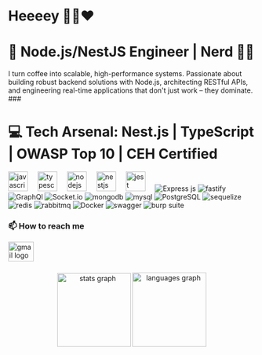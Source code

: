 ###
<h1 align="left">Heeeey 🙋‍♂️❤ </h1>
<h1 align="left">🚀 Node.js/NestJS Engineer | Nerd 🐱‍👤</h1>
I turn coffee into scalable, high-performance systems. Passionate about building robust backend solutions with Node.js, architecting RESTful APIs, and engineering real-time applications that don't just work – they dominate.
###
<h1 align="left">💻 Tech Arsenal: Nest.js | TypeScript | OWASP Top 10 | CEH Certified</h1>



<div display="flex">
<img src="https://cdn.jsdelivr.net/gh/devicons/devicon/icons/javascript/javascript-original.svg" height="40" alt="javascript logo"  />
<img width="12" />
<img src="https://cdn.jsdelivr.net/gh/devicons/devicon/icons/typescript/typescript-original.svg" height="40" alt="typescript logo"  />
<img width="12" />
<img src="https://cdn.jsdelivr.net/gh/devicons/devicon/icons/nodejs/nodejs-original.svg" height="40" alt="nodejs logo"  />
<img width="12" />
<img src="https://cdn.jsdelivr.net/gh/devicons/devicon/icons/nestjs/nestjs-original.svg" height="40" alt="nestjs logo"  />
<img width="12" />
<img src="https://cdn.jsdelivr.net/gh/devicons/devicon/icons/jest/jest-plain.svg" height="40" alt="jest logo"
<img src="https://cdn.jsdelivr.net/gh/devicons/devicon/icons/Express/Express-original.svg" height="40" alt="Express js logo"  />
<img width="12" />
<img src="https://img.shields.io/badge/Express%20js-000000?style=for-the-badge&logo=express&logoColor=white" alt="Express js"/>
<img src="https://img.shields.io/badge/fastify-202020?style=for-the-badge&logo=fastify&logoColor=white" alt="fastify"/>
<img src="https://img.shields.io/badge/GraphQl-E10098?style=for-the-badge&logo=graphql&logoColor=white"alt="GraphQl"/>
<img src="https://img.shields.io/badge/Socket.io-010101?&style=for-the-badge&logo=Socket.io&logoColor=white"alt="Socket.io"/>
<img src="https://img.shields.io/badge/MongoDB-4EA94B?style=for-the-badge&logo=mongodb&logoColor=white" alt="mongodb"/>
<img src="https://img.shields.io/badge/MySQL-005C84?style=for-the-badge&logo=mysql&logoColor=white" alt="mysql"/>
<img src="https://img.shields.io/badge/PostgreSQL-316192?style=for-the-badge&logo=postgresql&logoColor=white" alt="PostgreSQL"/>
<img src="https://img.shields.io/badge/Sequelize-52B0E7?style=for-the-badge&logo=Sequelize&logoColor=white" alt="sequelize"/>
<img src="https://img.shields.io/badge/redis-CC0000.svg?&style=for-the-badge&logo=redis&logoColor=white" alt="redis"/>
<img src="https://img.shields.io/badge/rabbitmq-%23FF6600.svg?&style=for-the-badge&logo=rabbitmq&logoColor=white" alt="rabbitmq"/>
<img src="https://img.shields.io/badge/Docker-2CA5E0?style=for-the-badge&logo=docker&logoColor=white" alt="Docker"/>
<img src="https://img.shields.io/badge/Swagger-85EA2D?style=for-the-badge&logo=Swagger&logoColor=white" alt="swagger"/>
<img src="https://img.shields.io/badge/burpsuite-FF6633?style=for-the-badge&logo=burpsuite&logoColor=white" alt="burp suite"/>

### 📫 How to reach me
<div align="left">
  <a href="mailto:navid.bahrami201@gmail.com">
    <img src="https://raw.githubusercontent.com/maurodesouza/profile-readme-generator/master/src/assets/icons/social/gmail/default.svg" 
         width="52" 
         height="40" 
         alt="gmail logo" />
  </a>
</div>

###

<div align="center">
  <img src="https://github-readme-stats.vercel.app/api?username=naweex&hide_title=false&hide_rank=false&show_icons=true&include_all_commits=true&count_private=true&disable_animations=false&theme=dracula&locale=en&hide_border=false&order=1" height="150" alt="stats graph"  />
  <img src="https://github-readme-stats.vercel.app/api/top-langs?username=naweex&locale=en&hide_title=false&layout=compact&card_width=320&langs_count=6&theme=rose_pine&hide_border=false&order=2" height="151" alt="languages graph"  />
</div>

###
